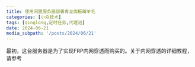 ```yaml
---
title: 使用闲置服务器部署青龙面板薅羊毛
categories: [小众技术]
tags: [qinglong,定时任务,代理池]
date: 2024-06-21
media_subpath: '/posts/2024/06/21'
--- 
```


最初，这台服务器是为了实现FRP内网穿透而购买的。关于内网穿透的详细教程，请参考


